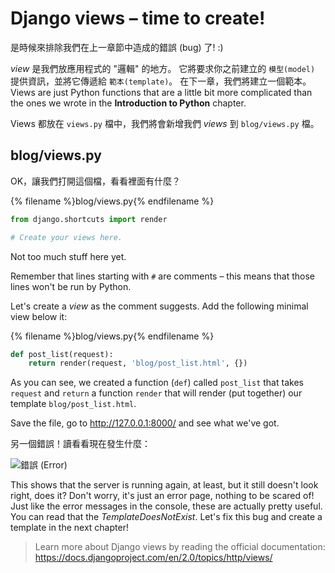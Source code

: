 # Django views – time to create!

是時候來排除我們在上一章節中造成的錯誤 (bug) 了! :)

*view* 是我們放應用程式的 "邏輯" 的地方。 它將要求你之前建立的 `模型(model)` 提供資訊，並將它傳遞給 `範本(template)`。 在下一章，我們將建立一個範本。 Views are just Python functions that are a little bit more complicated than the ones we wrote in the **Introduction to Python** chapter.

Views 都放在 `views.py` 檔中，我們將會新增我們 *views* 到 `blog/views.py` 檔。

## blog/views.py

OK，讓我們打開這個檔，看看裡面有什麼？

{% filename %}blog/views.py{% endfilename %}

```python
from django.shortcuts import render

# Create your views here.
```

Not too much stuff here yet.

Remember that lines starting with `#` are comments – this means that those lines won't be run by Python.

Let's create a *view* as the comment suggests. Add the following minimal view below it:

{% filename %}blog/views.py{% endfilename %}

```python
def post_list(request):
    return render(request, 'blog/post_list.html', {})
```

As you can see, we created a function (`def`) called `post_list` that takes `request` and `return` a function `render` that will render (put together) our template `blog/post_list.html`.

Save the file, go to http://127.0.0.1:8000/ and see what we've got.

另一個錯誤！讀看看現在發生什麼：

![錯誤 (Error)](images/error.png)

This shows that the server is running again, at least, but it still doesn't look right, does it? Don't worry, it's just an error page, nothing to be scared of! Just like the error messages in the console, these are actually pretty useful. You can read that the *TemplateDoesNotExist*. Let's fix this bug and create a template in the next chapter!

> Learn more about Django views by reading the official documentation: https://docs.djangoproject.com/en/2.0/topics/http/views/